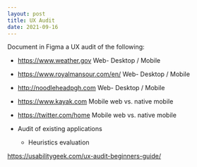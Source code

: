 ```yaml
---
layout: post
title: UX Audit
date: 2021-09-16
---
```


Document in Figma a UX audit of the following:
* https://www.weather.gov
	Web- Desktop / Mobile
* https://www.royalmansour.com/en/
	Web- Desktop / Mobile
* http://noodleheadpgh.com
	Web- Desktop / Mobile
* https://www.kayak.com
	Mobile web vs. native mobile
* https://twitter.com/home
	Mobile web vs. native mobile

* Audit of existing applications
  * Heuristics evaluation

https://usabilitygeek.com/ux-audit-beginners-guide/
